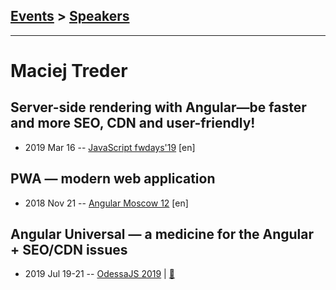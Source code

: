 ## [Events](../README.md) > [Speakers](../speakers.md)
---

# Maciej Treder

## Server-side rendering with Angular—be faster and more SEO, CDN and user-friendly!
- 2019 Mar 16 -- [JavaScript fwdays&#39;19](https://fwdays.com/en/event/js-fwdays-2019/review/server-side-rendering-with-angular) [en]   
## PWA — modern web application
- 2018 Nov 21 -- [Angular Moscow 12](https://youtu.be/lFMGowpdbmA) [en]   
## Angular Universal — a medicine for the Angular + SEO&#x2F;CDN issues
- 2019 Jul 19-21 -- [OdessaJS 2019](https://www.youtube.com/watch?v=pNwHEOR8r2I)  | [:notebook:](https://www.slideshare.net/OdessaJSConf/maciej-treder-angular-universal-a-medicine-for-the-angular-seocdn-issues)  
